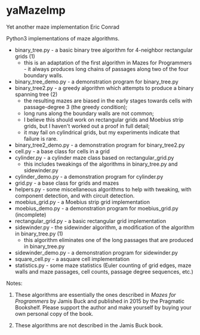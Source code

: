 # yaMazeImp
Yet another maze implementation
Eric Conrad

Python3 implementations of maze algorithms.

* binary_tree.py - a basic binary tree algorithm for 4-neighbor rectangular grids (1)
  * this is an adaptation of the first algorithm in Mazes for Programmers - it always produces long chains of passages along two of the four boundary walls.
* binary_tree_demo.py - a demonstration program for binary_tree.py
* binary_tree2.py - a greedy algorithm which attempts to produce a binary spanning tree (2)
  * the resulting mazes are biased in the early stages towards cells with passage-degree 3 (the greedy condition);
  * long runs along the boundary walls are not common;
  * I believe this should work on rectangular grids and Moebius strip grids, but I haven't worked out a proof in full detail;
  * it may fail on cylindrical grids, but my experiments indicate that failure is rare.
* binary_tree2_demo.py - a demonstration program for binary_tree2.py
* cell.py - a base class for cells in a grid
* cylinder.py - a cylinder maze class based on rectangular_grid.py
  * this includes tweakings of the algorithms in binary_tree.py and sidewinder.py
* cylinder_demo.py - a demonstration program for cylinder.py
* grid.py - a base class for grids and mazes
* helpers.py - some miscellaneous algorithms to help with tweaking, with component detection, and with circuit detection.
* moebius_grid.py - a Moebius strip grid implementation
* moebius_demo.py - a demonstration program for moebius_grid.py (incomplete)
* rectangular_grid.py - a basic rectangular grid implementation
* sidewinder.py - the sidewinder algorithm, a modification of the algorithm in binary_tree.py (1)
  * this algorithm eliminates one of the long passages that are produced in binary_tree.py
* sidewinder_demo.py - a demonstration program for sidewinder.py
* square_cell.py - a asquare cell implementation
* statistics.py - some maze statistics (Euler counting of grid edges, maze walls and maze passages, cell counts, passage degree sequences, etc.)

Notes:

  1. These algorithms are essentially the ones described in *Mazes for Programmers* by Jamis Buck and published in 2015 by the Pragmatic Bookshelf. Please support the author and make yourself by buying your own personal copy of the book.
  
  2. These algorithms are not described in the Jamis Buck book.
